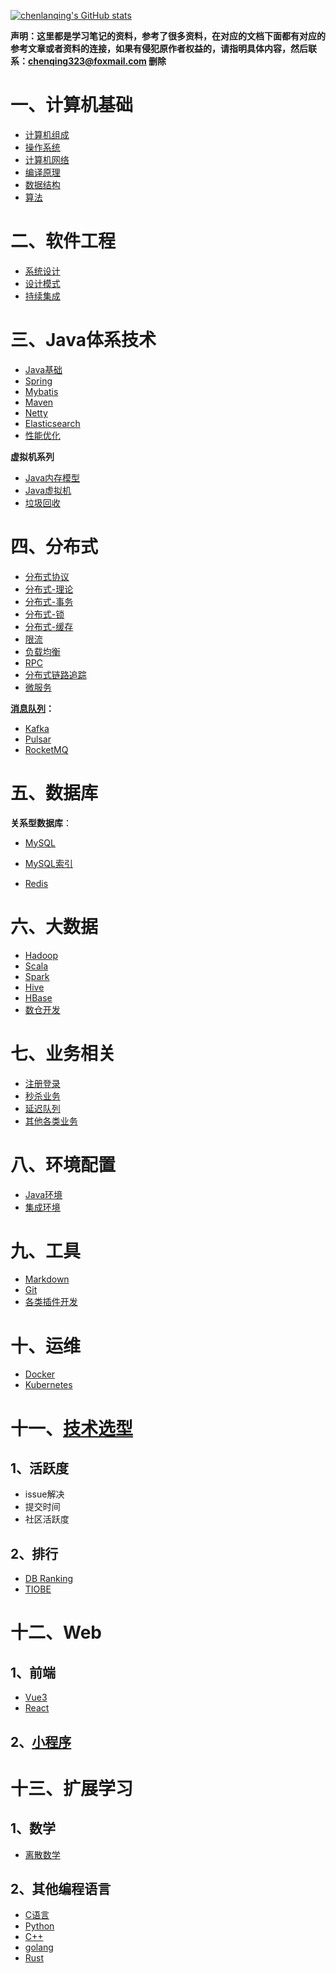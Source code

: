 [![chenlanqing's GitHub stats](https://github-readme-stats.vercel.app/api?username=chenlanqing&show_icons=true&theme=radical)](https://github.com/anuraghazra/github-readme-stats)

**声明：这里都是学习笔记的资料，参考了很多资料，在对应的文档下面都有对应的参考文章或者资料的连接，如果有侵犯原作者权益的，请指明具体内容，然后联系：chenqing323@foxmail.com 删除** 

# 一、计算机基础

- [计算机组成](计算机组成/计算机组成.md)
- [操作系统](计算机组成/操作系统)
- [计算机网络](计算机网络/网络基础.md)
- [编译原理](编译原理/编译原理.md)
- [数据结构](算法与数据结构/数据结构)
- [算法](算法与数据结构/算法)

# 二、软件工程

- [系统设计](软件工程/软件设计/系统设计.md)
- [设计模式](软件工程/软件设计/设计模式.md)
- [持续集成](软件工程/持续集成.md)

# 三、Java体系技术

- [Java基础](Java/Java基础)
- [Spring](Java/Java框架/Spring/Spring.md)
- [Mybatis](Java/Java框架/Mybatis.md)
- [Maven](Java/Java框架/Maven.md)
- [Netty](Java/Java框架/NIO-Netty.md)
- [Elasticsearch](Java/Java框架/搜索/Elasticsearch.md)
- [性能优化](性能优化/性能优化.md)

**虚拟机系列**
- [Java内存模型](Java/Java虚拟机/JMM-Java内存模型.md)
- [Java虚拟机](Java/Java虚拟机/JVM-Java虚拟机.md)
- [垃圾回收](Java/Java虚拟机/JVM-GC垃圾回收机制.md)

# 四、分布式

- [分布式协议](Java/分布式架构/分布式协议)
- [分布式-理论](Java/分布式架构/分布式.md#二分布式理论基础)
- [分布式-事务](Java/分布式架构/分布式.md#三分布式事务)
- [分布式-锁](Java/分布式架构/分布式.md#五分布式锁)
- [分布式-缓存](Java/分布式架构/分布式.md#六分布式缓存)
- [限流](Java/分布式架构/分布式.md#八限流)
- [负载均衡](Java/分布式架构/分布式.md#九负载均衡)
- [RPC](Java/分布式架构/分布式.md#十一RPC)
- [分布式链路追踪](Java/分布式架构/分布式.md#十分布式链路追踪)
- [微服务](Java/分布式架构/微服务.md)
  
**[消息队列](Java/分布式架构/消息队列/消息中间件.md)：**
- [Kafka](Java/分布式架构/消息队列/Kafka.md)
- [Pulsar](Java/分布式架构/消息队列/Pulsar.md)
- [RocketMQ](Java/分布式架构/消息队列/RocketMQ.md)

# 五、数据库

**关系型数据库**：
- [MySQL](数据库/MySQL/MySQL.md)
- [MySQL索引](数据库/MySQL/MySQL索引.md)

- [Redis](Java/分布式架构/Redis与Memcached.md)

# 六、大数据

- [Hadoop](大数据/Hadoop.md)
- [Scala](大数据/Scala.md)
- [Spark](大数据/Spark.md)
- [Hive](大数据/Hive.md)
- [HBase](大数据/HBase.md)
- [数仓开发](大数据/数仓开发.md)

# 七、业务相关

- [注册登录](实际业务/注册登录.md)
- [秒杀业务](实际业务/业务系统.md#一秒杀系统)
- [延迟队列](实际业务/业务系统.md#二延迟队列)
- [其他各类业务](实际业务/业务系统.md)

# 八、环境配置

- [Java环境](辅助资料/环境配置/Java环境.md)
- [集成环境](辅助资料/环境配置/Linux环境.md)

# 九、工具

- [Markdown](辅助资料/Markdown.md)
- [Git](辅助资料/Git)
- [各类插件开发](辅助资料/插件开发.md)

# 十、运维

- [Docker](运维/容器化技术.md)
- [Kubernetes](运维/Kubernetes.md)

# 十一、[技术选型](技术选型.md)

## 1、活跃度

- issue解决
- 提交时间
- 社区活跃度

## 2、排行

- [DB Ranking](https://db-engines.com/en/ranking)
- [TIOBE](https://www.tiobe.com/tiobe-index/)

# 十二、Web

## 1、前端

- [Vue3](Web前端/Vue3)
- [React](Web前端/React)

## 2、[小程序](小程序/微信小程序.md)

# 十三、扩展学习

## 1、数学

- [离散数学](数学/离散数学.md)

## 2、其他编程语言

- [C语言](编程语言/C语言.md)
- [Python](编程语言/Python/Python3/)
- [C++](编程语言/C++.md)
- [golang](编程语言/go.md)
- [Rust](编程语言/Rust.md)
